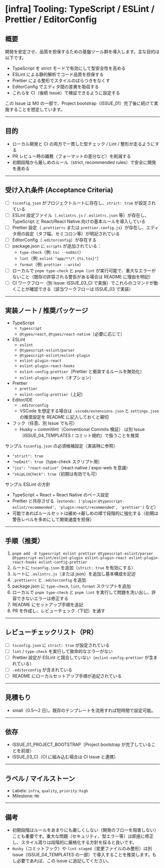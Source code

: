 # [infra] Tooling: TypeScript / ESLint / Prettier / EditorConfig

## 概要
開発を安定させ、品質を担保するための基盤ツール群を導入します。主な目的は以下です。

- TypeScript を strict モードで有効にして型安全性を高める
- ESLint による静的解析でコード品質を担保する
- Prettier による整形でスタイルのばらつきをなくす
- EditorConfig でエディタ間の差異を吸収する
- これらを CI（後続 Issue）で検証できるように設定する

この Issue は M0 の一部で、Project bootstrap（ISSUE_01）完了後に続けて実施することを想定しています。

---

## 目的
- ローカル開発と CI の両方で一貫した型チェック / Lint / 整形が走るようにする
- PR レビュー時の雑務（フォーマットの差分など）を削減する
- 初期段階から厳しめのルール（strict, recommended rules）で安全に開発を進める

---

## 受け入れ条件 (Acceptance Criteria)
- [ ] `tsconfig.json` がプロジェクトルートに存在し、`strict: true` が設定されている
- [ ] ESLint 設定ファイル（`.eslintrc.js` / `.eslintrc.json` 等）が存在し、TypeScript と React/React Native 向けの基本ルールを導入している
- [ ] Prettier 設定（`.prettierrc` または `prettier.config.js`）が存在し、エディタ用の設定（タブ幅、セミコロン等）が明記されている
- [ ] EditorConfig（`.editorconfig`）が存在する
- [ ] package.json に `scripts` が追加されている：
  - `type-check`（例: `tsc --noEmit`）
  - `lint`（例: `eslint "app/**/*.{ts,tsx}"`）
  - `format`（例: `prettier --write`）
- [ ] ローカルで `pnpm type-check` と `pnpm lint` が実行可能で、重大なエラーがないこと（既存の許容される警告がある場合は README に理由を明記）
- [ ] CI ワークフロー（別 Issue: ISSUE_03_CI で実施）でこれらのコマンドが動くことが確認できる（該当ワークフローは ISSUE_03 で実装）

---

## 実装ノート / 推奨パッケージ
- TypeScript
  - `typescript`
  - `@types/react`, `@types/react-native`（必要に応じて）
- ESLint
  - `eslint`
  - `@typescript-eslint/parser`
  - `@typescript-eslint/eslint-plugin`
  - `eslint-plugin-react`
  - `eslint-plugin-react-hooks`
  - `eslint-config-prettier`（Prettier と衝突するルールを無効化）
  - `eslint-plugin-import`（オプション）
- Prettier
  - `prettier`
  - `eslint-config-prettier`（上記）
- Editor/IDE
  - `.editorconfig`
  - VSCode を想定する場合は `.vscode/extensions.json` と `settings.json` の推奨設定を README に記入しておくと親切
- フック（任意、別 Issue でも可）
  - Husky + commitlint（Conventional Commits 検証） は別 Issue（ISSUE_04_TEMPLATES / コミット規約）で扱うことを推奨

サンプル `tsconfig.json` の必須候補設定（実装時に参照）
- `"strict": true`
- `"noEmit": true`（type-check スクリプト用）
- `"jsx": "react-native"`（react-native / expo-web を意識）
- `"skipLibCheck": true`（初期は有効でも可）

サンプル ESLint の方針
- TypeScript + React + React Native のベース設定
- Prettier と共存させる（`extends: ['plugin:@typescript-eslint/recommended', 'plugin:react/recommended', 'prettier']` など）
- 可能であればルールセットは緩め→厳しめの順で段階的に強化する（初期は警告レベルを多めにして開発速度を担保）

---

## 手順（推奨）
1. `pnpm add -D typescript eslint prettier @typescript-eslint/parser @typescript-eslint/eslint-plugin eslint-plugin-react eslint-plugin-react-hooks eslint-config-prettier`
2. ルートに `tsconfig.json` を追加（`strict: true` を有効にする）
3. ルートに `.eslintrc.js`（または json）を追加し基本構成を記述
4. `.prettierrc` と `.editorconfig` を追加
5. package.json に `type-check`, `lint`, `format` スクリプトを追加
6. ローカルで `pnpm type-check` と `pnpm lint` を実行して問題を洗い出し、許容できないエラーは修正する
7. README にセットアップ手順を追記
8. PR を作成し、レビューチェック（下記）を通す

---

## レビューチェックリスト（PR）
- [ ] `tsconfig.json` に `strict: true` が設定されている
- [ ] `lint` / `type-check` を実行して致命的なエラーがない
- [ ] Prettier 設定が ESLint と競合していない（`eslint-config-prettier` が含まれている）
- [ ] `.editorconfig` が含まれている
- [ ] README にローカルセットアップ手順が追記されている

---

## 見積もり
- small（0.5〜2 日）。既存のテンプレートを流用すれば短時間で設定可能。

---

## 依存
- ISSUE_01_PROJECT_BOOTSTRAP（Project bootstrap が完了していることを前提）
- ISSUE_03_CI（CI に組み込む場合は CI Issue と連携）

---

## ラベル / マイルストーン
- Labels: `infra`, `quality`, `priority:high`
- Milestone: `M0`

---

## 備考
- 初期段階はルールをあまりにも厳しくしない（開発のフローを阻害しない）ことも重要です。重大な問題（セキュリティ、型エラー等）は即座に修正し、スタイル周りは段階的に厳格化する方針を採ると良いです。
- `Husky`（コミットフック）や `lint-staged`（変更ファイルのみ整形）は別 Issue（ISSUE_04_TEMPLATES の一部）で導入することを推奨します。もし必要であれば、この Issue に追記してください。
